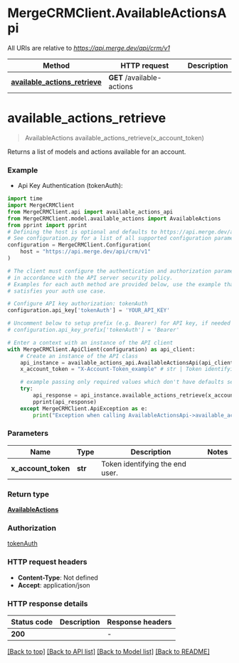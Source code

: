 # MergeCRMClient.AvailableActionsApi

All URIs are relative to *https://api.merge.dev/api/crm/v1*

Method | HTTP request | Description
------------- | ------------- | -------------
[**available_actions_retrieve**](AvailableActionsApi.md#available_actions_retrieve) | **GET** /available-actions | 


# **available_actions_retrieve**
> AvailableActions available_actions_retrieve(x_account_token)



Returns a list of models and actions available for an account.

### Example

* Api Key Authentication (tokenAuth):
```python
import time
import MergeCRMClient
from MergeCRMClient.api import available_actions_api
from MergeCRMClient.model.available_actions import AvailableActions
from pprint import pprint
# Defining the host is optional and defaults to https://api.merge.dev/api/crm/v1
# See configuration.py for a list of all supported configuration parameters.
configuration = MergeCRMClient.Configuration(
    host = "https://api.merge.dev/api/crm/v1"
)

# The client must configure the authentication and authorization parameters
# in accordance with the API server security policy.
# Examples for each auth method are provided below, use the example that
# satisfies your auth use case.

# Configure API key authorization: tokenAuth
configuration.api_key['tokenAuth'] = 'YOUR_API_KEY'

# Uncomment below to setup prefix (e.g. Bearer) for API key, if needed
# configuration.api_key_prefix['tokenAuth'] = 'Bearer'

# Enter a context with an instance of the API client
with MergeCRMClient.ApiClient(configuration) as api_client:
    # Create an instance of the API class
    api_instance = available_actions_api.AvailableActionsApi(api_client)
    x_account_token = "X-Account-Token_example" # str | Token identifying the end user.

    # example passing only required values which don't have defaults set
    try:
        api_response = api_instance.available_actions_retrieve(x_account_token)
        pprint(api_response)
    except MergeCRMClient.ApiException as e:
        print("Exception when calling AvailableActionsApi->available_actions_retrieve: %s\n" % e)
```


### Parameters

Name | Type | Description  | Notes
------------- | ------------- | ------------- | -------------
 **x_account_token** | **str**| Token identifying the end user. |

### Return type

[**AvailableActions**](AvailableActions.md)

### Authorization

[tokenAuth](../README.md#tokenAuth)

### HTTP request headers

 - **Content-Type**: Not defined
 - **Accept**: application/json


### HTTP response details
| Status code | Description | Response headers |
|-------------|-------------|------------------|
**200** |  |  -  |

[[Back to top]](#) [[Back to API list]](../README.md#documentation-for-api-endpoints) [[Back to Model list]](../README.md#documentation-for-models) [[Back to README]](../README.md)

